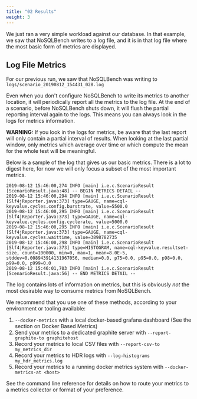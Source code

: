 ```yaml
---
title: "02 Results"
weight: 3
---
```


We just ran a very simple workload against our database. In that example, we saw that NoSQLBench
writes to a log file, and it is in that log file where the most basic form of metrics are displayed.

## Log File Metrics

For our previous run, we saw that NoSQLBench was writing to `logs/scenario_20190812_154431_028.log`

Even when you don't configure NoSQLBench to write its metrics to another location, it will
periodically report all the metrics to the log file. At the end of a scenario, before NoSQLBench
shuts down, it will flush the partial reporting interval again to the logs. This means you can
always look in the logs for metrics information.

**WARNING:**
If you look in the logs for metrics, be aware that the last report will only contain a partial
interval of results. When looking at the last partial window, only metrics which average over time
or which compute the mean for the whole test will be meaningful.

Below is a sample of the log that gives us our basic metrics. There is a lot to digest here, for now
we will only focus a subset of the most important metrics.

```
2019-08-12 15:46:00,274 INFO [main] i.e.c.ScenarioResult [ScenarioResult.java:48] -- BEGIN METRICS DETAIL --
2019-08-12 15:46:00,294 INFO [main] i.e.c.ScenarioResult [Slf4jReporter.java:373] type=GAUGE, name=cql-keyvalue.cycles.config.burstrate, value=5500.0
2019-08-12 15:46:00,295 INFO [main] i.e.c.ScenarioResult [Slf4jReporter.java:373] type=GAUGE, name=cql-keyvalue.cycles.config.cyclerate, value=5000.0
2019-08-12 15:46:00,295 INFO [main] i.e.c.ScenarioResult [Slf4jReporter.java:373] type=GAUGE, name=cql-keyvalue.cycles.waittime, value=3898782735
2019-08-12 15:46:00,298 INFO [main] i.e.c.ScenarioResult [Slf4jReporter.java:373] type=HISTOGRAM, name=cql-keyvalue.resultset-size, count=100000, min=0, max=1, mean=8.0E-5, stddev=0.008943914131967056, median=0.0, p75=0.0, p95=0.0, p98=0.0, p99=0.0, p999=0.0
2019-08-12 15:46:01,703 INFO [main] i.e.c.ScenarioResult [ScenarioResult.java:56] -- END METRICS DETAIL --
```

The log contains lots of information on metrics, but this is obviously _not_ the most desirable way
to consume metrics from NoSQLBench.

We recommend that you use one of these methods, according to your environment or tooling available:

1. `--docker-metrics` with a local docker-based grafana dashboard (See the section on Docker Based
   Metrics)
2. Send your metrics to a dedicated graphite server with `--report-graphite-to graphitehost`
3. Record your metrics to local CSV files with `--report-csv-to my_metrics_dir`
4. Record your metrics to HDR logs with `--log-histograms my_hdr_metrics.log`
5. Record your metrics to a running docker metrics system with `--docker-metrics-at <host>` 

See the command line reference for details on how to route your metrics to a metrics collector or
format of your preference.
